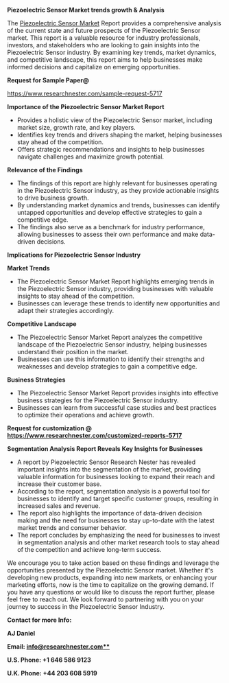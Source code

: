 ﻿<a name="_hlk167721000"></a>**Piezoelectric Sensor Market trends growth & Analysis**

The [Piezoelectric Sensor Market](https://www.researchnester.com/reports/piezoelectric-sensor-market/5717) Report provides a comprehensive analysis of the current state and future prospects of the Piezoelectric Sensor market. This report is a valuable resource for industry professionals, investors, and stakeholders who are looking to gain insights into the Piezoelectric Sensor industry. By examining key trends, market dynamics, and competitive landscape, this report aims to help businesses make informed decisions and capitalize on emerging opportunities.

**Request for Sample Paper@**

<https://www.researchnester.com/sample-request-5717>

**Importance of the Piezoelectric Sensor Market Report**

- Provides a holistic view of the Piezoelectric Sensor market, including market size, growth rate, and key players.
- Identifies key trends and drivers shaping the market, helping businesses stay ahead of the competition.
- Offers strategic recommendations and insights to help businesses navigate challenges and maximize growth potential.

**Relevance of the Findings**	

- The findings of this report are highly relevant for businesses operating in the Piezoelectric Sensor industry, as they provide actionable insights to drive business growth.
- By understanding market dynamics and trends, businesses can identify untapped opportunities and develop effective strategies to gain a competitive edge.
- The findings also serve as a benchmark for industry performance, allowing businesses to assess their own performance and make data-driven decisions.

**Implications for Piezoelectric Sensor  Industry**

**Market Trends**

- The Piezoelectric Sensor Market Report highlights emerging trends in the Piezoelectric Sensor industry, providing businesses with valuable insights to stay ahead of the competition.
- Businesses can leverage these trends to identify new opportunities and adapt their strategies accordingly.

**Competitive Landscape**

- The Piezoelectric Sensor Market Report analyzes the competitive landscape of the Piezoelectric Sensor industry, helping businesses understand their position in the market.
- Businesses can use this information to identify their strengths and weaknesses and develop strategies to gain a competitive edge.

**Business Strategies**

- The Piezoelectric Sensor Market Report provides insights into effective business strategies for the Piezoelectric Sensor industry.
- Businesses can learn from successful case studies and best practices to optimize their operations and achieve growth.

**Request for customization @ <https://www.researchnester.com/customized-reports-5717>**

**Segmentation Analysis Report Reveals Key Insights for Businesses**

- A report by Piezoelectric Sensor Research Nester has revealed important insights into the segmentation of the market, providing valuable information for businesses looking to expand their reach and increase their customer base.
- According to the report, segmentation analysis is a powerful tool for businesses to identify and target specific customer groups, resulting in increased sales and revenue.
- The report also highlights the importance of data-driven decision making and the need for businesses to stay up-to-date with the latest market trends and consumer behavior.
- The report concludes by emphasizing the need for businesses to invest in segmentation analysis and other market research tools to stay ahead of the competition and achieve long-term success.

We encourage you to take action based on these findings and leverage the opportunities presented by the Piezoelectric Sensor market. Whether it's developing new products, expanding into new markets, or enhancing your marketing efforts, now is the time to capitalize on the growing demand. If you have any questions or would like to discuss the report further, please feel free to reach out. We look forward to partnering with you on your journey to success in the Piezoelectric Sensor Industry.

**Contact for more Info:**

**AJ Daniel**

**Email: [info@researchnester.com**](mailto:info@researchnester.com "mailto:info@researchnester.com")**

**U.S. Phone: +1 646 586 9123**

**U.K. Phone: +44 203 608 5919**



